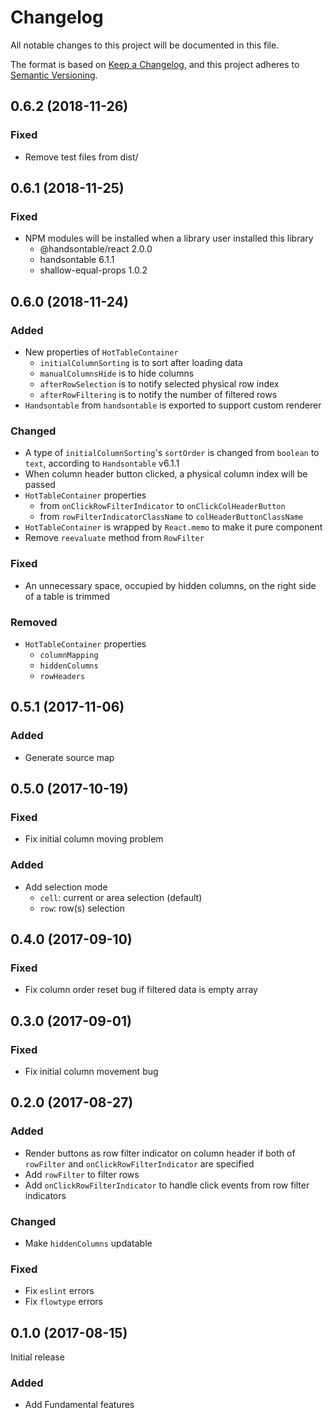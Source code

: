 # Changelog
All notable changes to this project will be documented in this file.

The format is based on [Keep a Changelog](https://keepachangelog.com/en/1.0.0/),
and this project adheres to [Semantic Versioning](https://semver.org/spec/v2.0.0.html).

## 0.6.2 (2018-11-26)

### Fixed

- Remove test files from dist/

## 0.6.1 (2018-11-25)

### Fixed

- NPM modules will be installed when a library user installed this library
  - @handsontable/react 2.0.0
  - handsontable 6.1.1
  - shallow-equal-props 1.0.2

## 0.6.0 (2018-11-24)

### Added

- New properties of `HotTableContainer`
  - `initialColumnSorting` is to sort after loading data
  - `manualColumnsHide` is to hide columns
  - `afterRowSelection` is to notify selected physical row index
  - `afterRowFiltering` is to notify the number of filtered rows
- `Handsontable` from `handsontable` is exported to support custom renderer

### Changed

- A type of `initialColumnSorting`'s `sortOrder` is changed from `boolean` to `text`, according to `Handsontable` v6.1.1
- When column header button clicked, a physical column index will be passed
- `HotTableContainer` properties
  - from `onClickRowFilterIndicator` to `onClickColHeaderButton`
  - from `rowFilterIndicatorClassName` to `colHeaderButtonClassName`
- `HotTableContainer` is wrapped by `React.memo` to make it pure component
- Remove `reevaluate` method from `RowFilter`

### Fixed

- An unnecessary space, occupied by hidden columns, on the right side of a table is trimmed

### Removed

- `HotTableContainer` properties
  - `columnMapping`
  - `hiddenColumns`
  - `rowHeaders`

## 0.5.1 (2017-11-06)

### Added

- Generate source map

## 0.5.0 (2017-10-19)

### Fixed

- Fix initial column moving problem

### Added

- Add selection mode
  - `cell`: current or area selection (default)
  - `row`: row(s) selection

## 0.4.0 (2017-09-10)

### Fixed

- Fix column order reset bug if filtered data is empty array

## 0.3.0 (2017-09-01)

### Fixed

- Fix initial column movement bug

## 0.2.0 (2017-08-27)

### Added

- Render buttons as row filter indicator on column header if both of `rowFilter` and `onClickRowFilterIndicator` are specified
- Add `rowFilter` to filter rows
- Add `onClickRowFilterIndicator` to handle click events from row filter indicators

### Changed

- Make `hiddenColumns` updatable

### Fixed

- Fix `eslint` errors
- Fix `flowtype` errors

## 0.1.0 (2017-08-15)

Initial release

### Added

- Add Fundamental features
